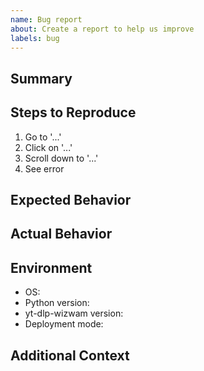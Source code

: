 ```yaml
---
name: Bug report
about: Create a report to help us improve
labels: bug
---
```


## Summary

<!-- A clear and concise description of what the bug is. -->

## Steps to Reproduce

1. Go to '...'
2. Click on '...'
3. Scroll down to '...'
4. See error

## Expected Behavior

<!-- A clear and concise description of what you expected to happen. -->

## Actual Behavior

<!-- What actually happened? Include logs or screenshots if possible. -->

## Environment

- OS: <!-- e.g. Ubuntu 22.04 -->
- Python version: <!-- e.g. 3.11.4 -->
- yt-dlp-wizwam version: <!-- e.g. 0.0.2-alpha -->
- Deployment mode: <!-- embedded/docker -->

## Additional Context

<!-- Add any other context about the problem here. -->
